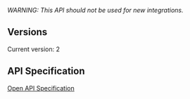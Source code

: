 *WARNING: This API should not be used for new integrations.*

## Versions
Current version: 2

## API Specification
[Open API Specification](/old)